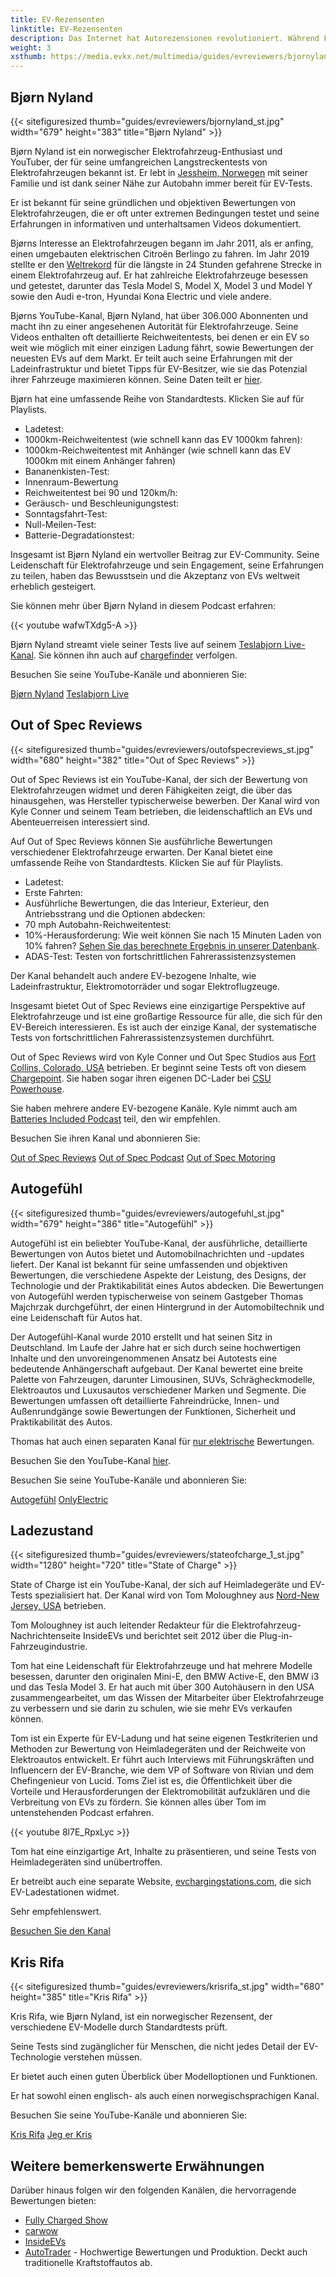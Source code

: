 ```yaml
---
title: EV-Rezensenten
linktitle: EV-Rezensenten
description: Das Internet hat Autorezensionen revolutioniert. Während Fernsehsendungen möglicherweise eine kurze 2-3-minütige Rezension eines bestimmten Modells bieten, bieten Online-Plattformen wie YouTube stundenlange detaillierte Inhalte für jedes EV-Modell. EVKX.net hebt einige der besten Rezensenten hervor, die umfassende EV-Rezensionen anbieten.
weight: 3
xsthumb: https://media.evkx.net/multimedia/guides/evreviewers/bjornyland_xst.jpg
---
```

<!-- markdownlint-disable MD033 -->

## Bjørn Nyland

{{< sitefiguresized thumb="guides/evreviewers/bjornyland_st.jpg" width="679" height="383" title="Bjørn Nyland" >}}

Bjørn Nyland ist ein norwegischer Elektrofahrzeug-Enthusiast und YouTuber, der für seine umfangreichen Langstreckentests von Elektrofahrzeugen bekannt ist. Er lebt in [Jessheim, Norwegen](https://www.google.com/maps/@60.1299626,11.1744069,783m/data=!3m1!1e3?entry=ttu) mit seiner Familie und ist dank seiner Nähe zur Autobahn immer bereit für EV-Tests.

Er ist bekannt für seine gründlichen und objektiven Bewertungen von Elektrofahrzeugen, die er oft unter extremen Bedingungen testet und seine Erfahrungen in informativen und unterhaltsamen Videos dokumentiert.

Bjørns Interesse an Elektrofahrzeugen begann im Jahr 2011, als er anfing, einen umgebauten elektrischen Citroën Berlingo zu fahren. Im Jahr 2019 stellte er den [Weltrekord](https://www.youtube.com/watch?v=R-2Yj-uVeB0) für die längste in 24 Stunden gefahrene Strecke in einem Elektrofahrzeug auf. Er hat zahlreiche Elektrofahrzeuge besessen und getestet, darunter das Tesla Model S, Model X, Model 3 und Model Y sowie den Audi e-tron, Hyundai Kona Electric und viele andere.

Bjørns YouTube-Kanal, Bjørn Nyland, hat über 306.000 Abonnenten und macht ihn zu einer angesehenen Autorität für Elektrofahrzeuge. Seine Videos enthalten oft detaillierte Reichweitentests, bei denen er ein EV so weit wie möglich mit einer einzigen Ladung fährt, sowie Bewertungen der neuesten EVs auf dem Markt. Er teilt auch seine Erfahrungen mit der Ladeinfrastruktur und bietet Tipps für EV-Besitzer, wie sie das Potenzial ihrer Fahrzeuge maximieren können. Seine Daten teilt er [hier](https://drive.google.com/drive/folders/1HOwktdiZmm40atGPwymzrxErMi1ZrKPP).

Bjørn hat eine umfassende Reihe von Standardtests. Klicken Sie auf <i class="bi-collection-play-fill text-black"></i> für Playlists.

- Ladetest: <a href="https://www.youtube.com/playlist?list=PLqKx2qnB8Xv4PSt0Sk_9tEkZ3fh6F7_qV" target="_blank"><i class="bi-collection-play-fill text-black"></i></a>
- 1000km-Reichweitentest (wie schnell kann das EV 1000km fahren): <a href="https://www.youtube.com/playlist?list=PLqKx2qnB8Xv7JYxuVkc5gSVJNWxaJmUNF" target="_blank"><i class="bi-collection-play-fill text-black"></i></a>
- 1000km-Reichweitentest mit Anhänger (wie schnell kann das EV 1000km mit einem Anhänger fahren)
- Bananenkisten-Test: <a href="https://www.youtube.com/playlist?list=PLqKx2qnB8Xv4S_twAZeVNXQkWIC--PapZ" target="_blank"><i class="bi-collection-play-fill text-black"></i></a>
- Innenraum-Bewertung
- Reichweitentest bei 90 und 120km/h: <a href="https://www.youtube.com/playlist?list=PLqKx2qnB8Xv6aKC29mT8aC3YI6izOTzpF" target="_blank"><i class="bi-collection-play-fill text-black"></i></a>
- Geräusch- und Beschleunigungstest: <a href="https://www.youtube.com/playlist?list=PLqKx2qnB8Xv5AMA7O-5EE1tSB8AXrPx2e" target="_blank"><i class="bi-collection-play-fill text-black"></i></a>
- Sonntagsfahrt-Test: <a href="https://www.youtube.com/playlist?list=PLqKx2qnB8Xv7QSOjrZHCBBei5_1EEPJKS" target="_blank"><i class="bi-collection-play-fill text-black"></i></a>
- Null-Meilen-Test: <a href="https://www.youtube.com/playlist?list=PLqKx2qnB8Xv6ddxPVkiqQZMNyLtYjqQkq" target="_blank"><i class="bi-collection-play-fill text-black"></i></a>
- Batterie-Degradationstest: <a href="https://www.youtube.com/playlist?list=PLqKx2qnB8Xv4jDGrgoNliG_5PaxqT9a_P" target="_blank"><i class="bi-collection-play-fill text-black"></i></a>

Insgesamt ist Bjørn Nyland ein wertvoller Beitrag zur EV-Community. Seine Leidenschaft für Elektrofahrzeuge und sein Engagement, seine Erfahrungen zu teilen, haben das Bewusstsein und die Akzeptanz von EVs weltweit erheblich gesteigert.

Sie können mehr über Bjørn Nyland in diesem Podcast erfahren:

{{< youtube wafwTXdg5-A >}}

Bjørn Nyland streamt viele seiner Tests live auf seinem [Teslabjorn Live-Kanal](https://www.youtube.com/@TeslabjornLive24). Sie können ihn auch auf [chargefinder](https://chargefinder.com/en/live/teslabjorn) verfolgen.

Besuchen Sie seine YouTube-Kanäle und abonnieren Sie:

<a href="https://www.youtube.com/@bjornnyland" target="_blank" class="btn btn-dark"><i class="bi bi-youtube"></i> Bjørn Nyland</a> <a href="https://www.youtube.com/@TeslabjornLive24" target="_blank" class="btn btn-dark"><i class="bi bi-youtube"></i> Teslabjorn Live</a>

## Out of Spec Reviews

{{< sitefiguresized thumb="guides/evreviewers/outofspecreviews_st.jpg" width="680" height="382" title="Out of Spec Reviews" >}}

Out of Spec Reviews ist ein YouTube-Kanal, der sich der Bewertung von Elektrofahrzeugen widmet und deren Fähigkeiten zeigt, die über das hinausgehen, was Hersteller typischerweise bewerben. Der Kanal wird von Kyle Conner und seinem Team betrieben, die leidenschaftlich an EVs und Abenteuerreisen interessiert sind.

Auf Out of Spec Reviews können Sie ausführliche Bewertungen verschiedener Elektrofahrzeuge erwarten. Der Kanal bietet eine umfassende Reihe von Standardtests. Klicken Sie auf <i class="bi-collection-play-fill text-black"></i> für Playlists.

- Ladetest: <a href="https://www.youtube.com/playlist?list=PLVa4b_Vn4gbCM9DepIl6Ms1WENgEmki1b" target="_blank"><i class="bi-collection-play-fill text-black"></i></a>
- Erste Fahrten: <a href="https://www.youtube.com/playlist?list=PLVa4b_Vn4gbBWaieOY6Z_zd37XlbHvsG6" target="_blank"><i class="bi-collection-play-fill text-black"></i></a>
- Ausführliche Bewertungen, die das Interieur, Exterieur, den Antriebsstrang und die Optionen abdecken: <a href="https://www.youtube.com/playlist?list=PLVa4b_Vn4gbCcL-FHtFY9837w0Hw5mAiG" target="_blank"><i class="bi-collection-play-fill text-black"></i></a>
- 70 mph Autobahn-Reichweitentest: <a href="https://www.youtube.com/playlist?list=PLVa4b_Vn4gbC-i-UCr10bnI3zwbnAm7kU" target="_blank"><i class="bi-collection-play-fill text-black"></i></a>
- 10%-Herausforderung: <a href="https://www.youtube.com/playlist?list=PLVa4b_Vn4gbCaQZul0c2KxJnRaH8uxZ4I" target="_blank"><i class="bi-collection-play-fill text-black"></i></a> Wie weit können Sie nach 15 Minuten Laden von 10% fahren? [Sehen Sie das berechnete Ergebnis in unserer Datenbank](/evsearch/?sortOrder=DrivingDistance120kmhCharged10Percent15Min).
- ADAS-Test: <a href="https://www.youtube.com/playlist?list=PLVa4b_Vn4gbBRwZoFf2rrenzUwsKU0jZk" target="_blank"><i class="bi-collection-play-fill text-black"></i></a> Testen von fortschrittlichen Fahrerassistenzsystemen

Der Kanal behandelt auch andere EV-bezogene Inhalte, wie Ladeinfrastruktur, Elektromotorräder und sogar Elektroflugzeuge.

Insgesamt bietet Out of Spec Reviews eine einzigartige Perspektive auf Elektrofahrzeuge und ist eine großartige Ressource für alle, die sich für den EV-Bereich interessieren. Es ist auch der einzige Kanal, der systematische Tests von fortschrittlichen Fahrerassistenzsystemen durchführt.

Out of Spec Reviews wird von Kyle Conner und Out Spec Studios aus [Fort Collins, Colorado, USA](https://www.google.com/maps/place/40%C2%B033'27.0%22N+105%C2%B004'37.2%22W/@40.5331224,-105.1267027,13.25z/data=!4m4!3m3!8m2!3d40.5575024!4d-105.077008?entry=ttu) betrieben. Er beginnt seine Tests oft von diesem [Chargepoint](https://www.google.com/maps/place/ChargePoint+Charging+Station/@40.7034806,-105.0004959,257m/data=!3m1!1e3!4m14!1m7!3m6!1s0x876ecc9b0ba5b31f:0xb9b69e642f7600f5!2sKum+%26+Go!8m2!3d40.7032659!4d-104.9999047!16s%2Fg%2F1tf2sqgr!3m5!1s0x876ecc9b04d9a58f:0x5be3446e078f2509!8m2!3d40.703674!4d-104.999549!16s%2Fg%2F11ny1s37zh?entry=ttu). Sie haben sogar ihren eigenen DC-Lader bei [CSU Powerhouse](https://www.google.com/maps/@40.5942626,-105.0753647,74m/data=!3m1!1e3?entry=ttu).

Sie haben mehrere andere EV-bezogene Kanäle. Kyle nimmt auch am [Batteries Included Podcast](https://www.youtube.com/channel/UC8t6qd-ss-pTvi0bqVzYGog) teil, den wir empfehlen.

Besuchen Sie ihren Kanal und abonnieren Sie:

<a href="https://www.youtube.com/@OutofSpecReviews" target="_blank" class="btn btn-dark"><i class="bi bi-youtube"></i> Out of Spec Reviews</a> <a href="https://www.youtube.com/@OutofSpecPodcast" target="_blank" class="btn btn-dark"><i class="bi bi-youtube"></i> Out of Spec Podcast</a> <a href="https://www.youtube.com/@OutofSpecMotoring" target="_blank" class="btn btn-dark"><i class="bi bi-youtube"></i> Out of Spec Motoring</a>

## Autogefühl

{{< sitefiguresized thumb="guides/evreviewers/autogefuhl_st.jpg" width="679" height="386" title="Autogefühl" >}}

Autogefühl ist ein beliebter YouTube-Kanal, der ausführliche, detaillierte Bewertungen von Autos bietet und Automobilnachrichten und -updates liefert. Der Kanal ist bekannt für seine umfassenden und objektiven Bewertungen, die verschiedene Aspekte der Leistung, des Designs, der Technologie und der Praktikabilität eines Autos abdecken. Die Bewertungen von Autogefühl werden typischerweise von seinem Gastgeber Thomas Majchrzak durchgeführt, der einen Hintergrund in der Automobiltechnik und eine Leidenschaft für Autos hat.

Der Autogefühl-Kanal wurde 2010 erstellt und hat seinen Sitz in Deutschland. Im Laufe der Jahre hat er sich durch seine hochwertigen Inhalte und den unvoreingenommenen Ansatz bei Autotests eine bedeutende Anhängerschaft aufgebaut. Der Kanal bewertet eine breite Palette von Fahrzeugen, darunter Limousinen, SUVs, Schrägheckmodelle, Elektroautos und Luxusautos verschiedener Marken und Segmente. Die Bewertungen umfassen oft detaillierte Fahreindrücke, Innen- und Außenrundgänge sowie Bewertungen der Funktionen, Sicherheit und Praktikabilität des Autos.

Thomas hat auch einen separaten Kanal für <a href="https://www.youtube.com/@only_ev" target="_blank">nur elektrische</a> Bewertungen.

Besuchen Sie den YouTube-Kanal [hier](https://www.youtube.com/@autogefuehl/videos).

Besuchen Sie seine YouTube-Kanäle und abonnieren Sie:

<a href="https://www.youtube.com/@autogefuehl" target="_blank" class="btn btn-dark"><i class="bi bi-youtube"></i> Autogefühl</a> <a href="https://www.youtube.com/@only_ev" target="_blank" class="btn btn-dark"><i class="bi bi-youtube"></i> OnlyElectric</a>

## Ladezustand

{{< sitefiguresized thumb="guides/evreviewers/stateofcharge_1_st.jpg" width="1280" height="720" title="State of Charge" >}}

State of Charge ist ein YouTube-Kanal, der sich auf Heimladegeräte und EV-Tests spezialisiert hat. Der Kanal wird von Tom Moloughney aus [Nord-New Jersey, USA](https://www.google.com/maps/place/Charging+Ahead+EV+Consulting/@40.7611725,-74.6597525,369a,35y,226.84h,44.97t/data=!3m1!1e3!4m15!1m8!3m7!1s0x89c39997d947c5e1:0xb2471e2c8ef76477!2s34+E+Fox+Chase+Rd,+Chester+Township,+NJ+07930,+USA!3b1!8m2!3d40.7590041!4d-74.6637613!16s%2Fg%2F11g0272ps0!3m5!1s0x89c39997decaf7bd:0x4cd31596bd1311c6!8m2!3d40.7590285!4d-74.6637302!16s%2Fg%2F11c1p17kv3?entry=ttu) betrieben.

Tom Moloughney ist auch leitender Redakteur für die Elektrofahrzeug-Nachrichtenseite InsideEVs und berichtet seit 2012 über die Plug-in-Fahrzeugindustrie.

Tom hat eine Leidenschaft für Elektrofahrzeuge und hat mehrere Modelle besessen, darunter den originalen Mini-E, den BMW Active-E, den BMW i3 und das Tesla Model 3. Er hat auch mit über 300 Autohäusern in den USA zusammengearbeitet, um das Wissen der Mitarbeiter über Elektrofahrzeuge zu verbessern und sie darin zu schulen, wie sie mehr EVs verkaufen können.

Tom ist ein Experte für EV-Ladung und hat seine eigenen Testkriterien und Methoden zur Bewertung von Heimladegeräten und der Reichweite von Elektroautos entwickelt. Er führt auch Interviews mit Führungskräften und Influencern der EV-Branche, wie dem VP of Software von Rivian und dem Chefingenieur von Lucid. Toms Ziel ist es, die Öffentlichkeit über die Vorteile und Herausforderungen der Elektromobilität aufzuklären und die Verbreitung von EVs zu fördern. Sie können alles über Tom im untenstehenden Podcast erfahren.

{{< youtube 8l7E_RpxLyc >}}

Tom hat eine einzigartige Art, Inhalte zu präsentieren, und seine Tests von Heimladegeräten sind unübertroffen.

Er betreibt auch eine separate Website, [evchargingstations.com](https://evchargingstations.com/), die sich EV-Ladestationen widmet.

Sehr empfehlenswert.

[Besuchen Sie den Kanal](https://www.youtube.com/@StateOfChargeWithTomMoloughney)

## Kris Rifa

{{< sitefiguresized thumb="guides/evreviewers/krisrifa_st.jpg" width="680" height="385" title="Kris Rifa" >}}

Kris Rifa, wie Bjørn Nyland, ist ein norwegischer Rezensent, der verschiedene EV-Modelle durch Standardtests prüft.

Seine Tests sind zugänglicher für Menschen, die nicht jedes Detail der EV-Technologie verstehen müssen.

Er bietet auch einen guten Überblick über Modelloptionen und Funktionen.

Er hat sowohl einen englisch- als auch einen norwegischsprachigen Kanal.

Besuchen Sie seine YouTube-Kanäle und abonnieren Sie:

<a href="https://www.youtube.com/@KrisRifa" target="_blank" class="btn btn-dark"><i class="bi bi-youtube"></i> Kris Rifa</a> <a href="https://www.youtube.com/@jegerkris" target="_blank" class="btn btn-dark"><i class="bi bi-youtube"></i> Jeg er Kris</a>

## Weitere bemerkenswerte Erwähnungen

Darüber hinaus folgen wir den folgenden Kanälen, die hervorragende Bewertungen bieten:

- [Fully Charged Show](https://www.youtube.com/fullychargedshow)
- [carwow](https://www.youtube.com/@carwow)
- [InsideEVs](https://www.youtube.com/@InsideEVsUS)
- [AutoTrader](https://www.youtube.com/@AutoTraderTV) - Hochwertige Bewertungen und Produktion. Deckt auch traditionelle Kraftstoffautos ab.